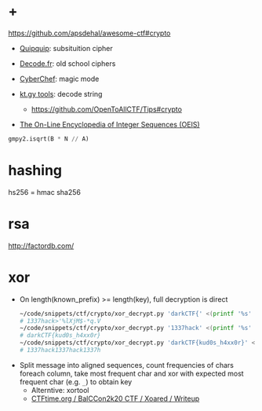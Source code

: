 # +

https://github.com/apsdehal/awesome-ctf#crypto

- [Quipquip](https://quipqiup.com/): subsituition cipher
- [Decode.fr](https://www.dcode.fr/): old school ciphers
- [CyberChef](https://gchq.github.io/CyberChef/): magic mode
- [kt.gy tools](https://kt.gy/tools.html): decode string 
    - https://github.com/OpenToAllCTF/Tips#crypto

- [The On\-Line Encyclopedia of Integer Sequences \(OEIS\)](https://oeis.org)

```python
gmpy2.isqrt(B * N // A)
```

# hashing

hs256 = hmac sha256

# rsa

http://factordb.com/

# xor

- On length(known_prefix) >= length(key), full decryption is direct
    ```bash
    ~/code/snippets/ctf/crypto/xor_decrypt.py 'darkCTF{' <(printf '%s' '5552415c2b3525105a4657071b3e0b5f494b034515' | xxd -r -p)
    # 1337hack>'%lXjM$-*q.V
    ~/code/snippets/ctf/crypto/xor_decrypt.py '1337hack' <(printf '%s' '5552415c2b3525105a4657071b3e0b5f494b034515' | xxd -r -p)
    # darkCTF{kud0s_h4xx0r}
    ~/code/snippets/ctf/crypto/xor_decrypt.py 'darkCTF{kud0s_h4xx0r}' <(printf '%s' '5552415c2b3525105a4657071b3e0b5f494b034515' | xxd -r -p)
    # 1337hack1337hack1337h
    ```
- Split message into aligned sequences, count frequencies of chars foreach column, take most frequent char and xor with expected most frequent char (e.g. `_`) to obtain key
    - Alterntive: xortool
    - [CTFtime\.org / BalCCon2k20 CTF / Xoared / Writeup](https://ctftime.org/writeup/23906)



